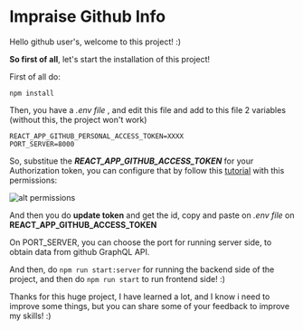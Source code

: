 # Impraise Github Info

Hello github user's, welcome to this project! :)

**So first of all**, let's start the installation of this project!

First of all do:

```
npm install
```

Then, you have a *.env file* , and edit this file and add to this file 2 variables (without this, the project won't work)

```
REACT_APP_GITHUB_PERSONAL_ACCESS_TOKEN=XXXX
PORT_SERVER=8000
```

So, substitue the **___REACT_APP_GITHUB_ACCESS_TOKEN___** for your Authorization token, you can configure that by follow this [tutorial](https://help.github.com/articles/creating-a-personal-access-token-for-the-command-line/) with this permissions:

![alt permissions](https://i.imgur.com/1hFwQ6E.png "Permissions")

And then you do **update token** and get the id, copy and paste on *.env file* on 
**REACT_APP_GITHUB_ACCESS_TOKEN**

On PORT_SERVER, you can choose the port for running server side, to obtain data from github GraphQL API.

And then, do ``` npm run start:server ``` for running the backend side of the project, and then do ```npm run start``` to run frontend side! :)

Thanks for this huge project, I have learned a lot, and I know i need to improve some things, but you can share some of your feedback to improve my skills! :)
